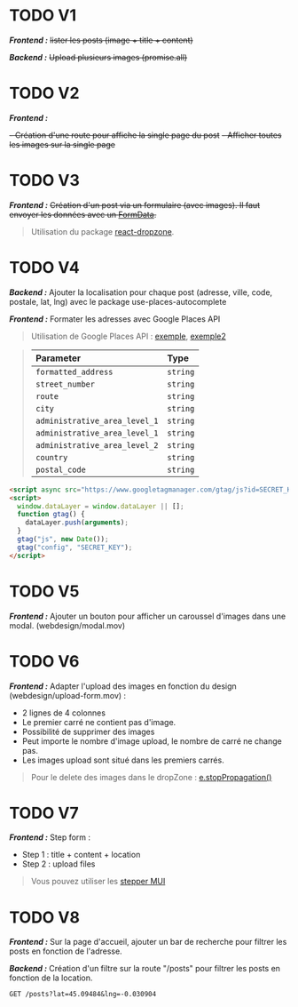 # TODO V1

**_Frontend :_**
~~lister les posts (image + title + content)~~

**_Backend :_**
~~Upload plusieurs images (promise.all)~~

# TODO V2

**_Frontend :_**

~~- Création d'une route pour affiche la single page du post~~
~~- Afficher toutes les images sur la single page~~

# TODO V3

**_Frontend :_**
~~Création d'un post via un formulaire (avec images). Il faut envoyer les données avec un [FormData](https://developer.mozilla.org/en-US/docs/Web/API/FormData/FormData).~~

> Utilisation du package [react-dropzone](https://react-dropzone.js.org).

# TODO V4

**_Backend :_**
Ajouter la localisation pour chaque post (adresse, ville, code, postale, lat, lng) avec le package use-places-autocomplete

**_Frontend :_** Formater les adresses avec Google Places API

> Utilisation de Google Places API : [exemple](https://ride.readme.io/docs/google-place-autocomplete), [exemple2](https://developers.google.com/maps/documentation/javascript/examples/places-autocomplete)

> | Parameter                     | Type     |
> | :---------------------------- | :------- |
> | `formatted_address`           | `string` |
> | `street_number`               | `string` |
> | `route`                       | `string` |
> | `city`                        | `string` |
> | `administrative_area_level_1` | `string` |
> | `administrative_area_level_1` | `string` |
> | `administrative_area_level_2` | `string` |
> | `country`                     | `string` |
> | `postal_code`                 | `string` |

```html
<script async src="https://www.googletagmanager.com/gtag/js?id=SECRET_KEY"></script>
<script>
  window.dataLayer = window.dataLayer || [];
  function gtag() {
    dataLayer.push(arguments);
  }
  gtag("js", new Date());
  gtag("config", "SECRET_KEY");
</script>
```

# TODO V5

**_Frontend :_**
Ajouter un bouton pour afficher un caroussel d'images dans une modal. (webdesign/modal.mov)

# TODO V6

**_Frontend :_**
Adapter l'upload des images en fonction du design (webdesign/upload-form.mov) :

- 2 lignes de 4 colonnes
- Le premier carré ne contient pas d'image.
- Possibilité de supprimer des images
- Peut importe le nombre d'image upload, le nombre de carré ne change pas.
- Les images upload sont situé dans les premiers carrés.

> Pour le delete des images dans le dropZone : [e.stopPropagation()](https://developer.mozilla.org/en-US/docs/Web/API/Event/stopPropagation)

# TODO V7

**_Frontend :_**
Step form :

- Step 1 : title + content + location
- Step 2 : upload files

> Vous pouvez utiliser les [stepper MUI](https://mui.com/material-ui/react-stepper/)

# TODO V8

**_Frontend :_**
Sur la page d'accueil, ajouter un bar de recherche pour filtrer les posts en fonction de l'adresse.

**_Backend :_**
Création d'un filtre sur la route "/posts" pour filtrer les posts en fonction de la location.

```http
GET /posts?lat=45.09484&lng=-0.030904
```

